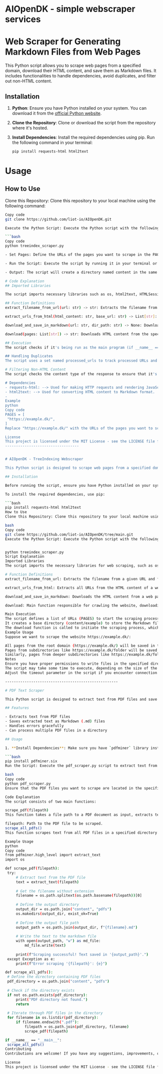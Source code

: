 # AIOpenDK - simple webscraper services


# Web Scraper for Generating Markdown Files from Web Pages

This Python script allows you to scrape web pages from a specified domain, download their HTML content, and save them as Markdown files. It includes functionalities to handle dependencies, avoid duplicates, and filter out non-HTML content.

## Installation

1. **Python**: Ensure you have Python installed on your system. You can download it from the [official Python website](https://www.python.org/downloads/).

2. **Clone the Repository**: Clone or download the script from the repository where it's hosted.

3. **Install Dependencies**: Install the required dependencies using pip. Run the following command in your terminal:

   ```bash
   pip install requests-html html2text

# Usage

## How to Use
Clone this Repository: Clone this repository to your local machine using the following command:

   ```bash
Copy code
git clone https://github.com/liot-io/AIOpenDK.git

Execute the Python Script: Execute the Python script with the following command:

   ```bash
Copy code
python treeindex_scraper.py

- Set Pages: Define the URLs of the pages you want to scrape in the PAGES list. You can specify multiple URLs.

- Run the Script: Execute the script by running it in your terminal or IDE.

- Output: The script will create a directory named content in the same location as the script. Inside the content directory, it will create a subdirectory named after the domain being scraped (e.g., example). The Markdown files will be saved in this directory.

# Code Explanation
## Imported Libraries

The script imports necessary libraries such as os, html2text, HTMLSession from requests_html, urlparse, re, etc.

## Function Definitions
extract_filename_from_url(url: str) -> str: Extracts the filename from the URL and saves it as a .md file.

extract_urls_from_html(html_content: str, base_url: str) -> List[str]: Extracts URLs from HTML content.

download_and_save_in_markdown(url: str, dir_path: str) -> None: Downloads HTML content from a webpage, converts it to Markdown, and saves it.

download(pages: List[str]) -> str: Downloads HTML content from the specified pages, saves them as Markdown files, and handles subpages within the root URL.

## Execution
The script checks if it's being run as the main program (if __name__ == "__main__":), then calls the download function with the specified PAGES.

## Handling Duplicates
The script uses a set named processed_urls to track processed URLs and avoid duplicates. Before processing a URL, it checks if it's already present in the set. If not, it adds the URL to the set and proceeds with processing. This ensures that each URL is processed only once.

# Filtering Non-HTML Content
The script checks the content type of the response to ensure that it's HTML before proceeding with rendering and conversion to Markdown. If the content type is not HTML, it skips processing that URL.

# Dependencies
- requests-html: --> Used for making HTTP requests and rendering JavaScript.
- html2text: --> Used for converting HTML content to Markdown format.
- 
Example
python
Copy code
PAGES = [
    "https://example.dk/",
]
Replace "https://example.dk/" with the URLs of the pages you want to scrape.

License
This project is licensed under the MIT License - see the LICENSE file for details.
----------------------------------


# AIOpenDK - TreeIndexing Webscraper

This Python script is designed to scrape web pages from a specified domain and save their content as Markdown files. It follows a recursive approach to navigate through the website, ensuring all linked pages within the domain are visited and processed. Additionally, it organizes the saved Markdown files into a folder structure that mirrors the website's subdirectory hierarchy.

## Installation

Before running the script, ensure you have Python installed on your system. You can download Python from the official website.

To install the required dependencies, use pip:

```bash
pip install requests-html html2text
How to Use
Clone this Repository: Clone this repository to your local machine using the following command:

bash
Copy code
git clone https://github.com/liot-io/AIOpenDK/tree/main.git
Execute the Python Script: Execute the Python script with the following command:


python treeindex_scraper.py
Script Explanation
Imported Libraries
The script imports the necessary libraries for web scraping, such as os, html2text, requests_html, urllib, and re.

# Function Definitions
extract_filename_from_url: Extracts the filename from a given URL and formats it as a Markdown file.

extract_urls_from_html: Extracts all URLs from the HTML content of a web page.

download_and_save_in_markdown: Downloads the HTML content from a web page, converts it to Markdown format, and saves it as a file.

download: Main function responsible for crawling the website, downloading, and saving pages recursively.

Main Execution
The script defines a list of URLs (PAGES) to start the scraping process.
It creates a base directory (content/example) to store the Markdown files.
The download function is called to initiate the scraping process, which traverses through the web pages, extracts links, and saves Markdown files accordingly.
Example Usage
Suppose we want to scrape the website https://example.dk/:

All pages from the root domain (https://example.dk/) will be saved in the folder content/example.
Pages from subdirectories like https://example.dk/folder will be saved in content/example/folder.
Similarly, pages from deeper subdirectories like https://example.dk/folder/kontrol will be saved in content/example/folder/kontrol.
Notes
Ensure you have proper permissions to write files in the specified directory.
The script may take some time to execute, depending on the size of the website and the number of pages to be scraped.
Adjust the timeout parameter in the script if you encounter connection issues or timeouts with certain websites.

----------------------------------------------------

# PDF Text Scraper

This Python script is designed to extract text from PDF files and save it as Markdown (.md) files. It utilizes the `pdfminer` library to extract text from PDF documents.

## Features

- Extracts text from PDF files
- Saves extracted text as Markdown (.md) files
- Handles errors gracefully
- Can process multiple PDF files in a directory

## Usage

1. **Install Dependencies**: Make sure you have `pdfminer` library installed. You can install it using pip:

   ```bash
   pip install pdfminer.six
Run the Script: Execute the pdf_scraper.py script to extract text from PDF files and save it as Markdown files:

bash
Copy code
python pdf_scraper.py
Ensure that the PDF files you want to scrape are located in the specified directory.

Code Explanation
The script consists of two main functions:

scrape_pdf(filepath)
This function takes a file path to a PDF document as input, extracts text from the PDF using pdfminer.high_level.extract_text, and saves the extracted text as a Markdown file with the same name as the original PDF file.

filepath: Path to the PDF file to be scraped.
scrape_all_pdfs()
This function scrapes text from all PDF files in a specified directory. It iterates through each PDF file in the directory, calls scrape_pdf() function for each file, and handles any errors that occur during the scraping process.

Example Usage
python
Copy code
from pdfminer.high_level import extract_text
import os

def scrape_pdf(filepath):
    try:
        # Extract text from the PDF file
        text = extract_text(filepath)
        
        # Get the filename without extension
        filename = os.path.splitext(os.path.basename(filepath))[0]
        
        # Define the output directory
        output_dir = os.path.join("content", "pdfs")
        os.makedirs(output_dir, exist_ok=True)
        
        # Define the output file path
        output_path = os.path.join(output_dir, f"{filename}.md")
        
        # Write the text to the markdown file
        with open(output_path, "w") as md_file:
            md_file.write(text)
        
        print(f"Scraping successful! Text saved in '{output_path}'.")
    except Exception as e:
        print(f"Error scraping '{filepath}': {e}")

def scrape_all_pdfs():
    # Define the directory containing PDF files
    pdf_directory = os.path.join("content", "pdfs")
    
    # Check if the directory exists
    if not os.path.exists(pdf_directory):
        print("PDF directory not found.")
        return
    
    # Iterate through PDF files in the directory
    for filename in os.listdir(pdf_directory):
        if filename.endswith(".pdf"):
            filepath = os.path.join(pdf_directory, filename)
            scrape_pdf(filepath)

if __name__ == "__main__":
    scrape_all_pdfs()
Contributing
Contributions are welcome! If you have any suggestions, improvements, or bug fixes, feel free to open an issue or submit a pull request.

License
This project is licensed under the MIT License - see the LICENSE file for details.
